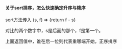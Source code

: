#### 关于sort排序，怎么快速确定升序与降序

sort方法传入 (s, f) => {return f - s}

对比的两个数字中，s是后面的那个，f是第一个。

上面返回值中，谁在后一位则代表重哪端开始，正序排序

